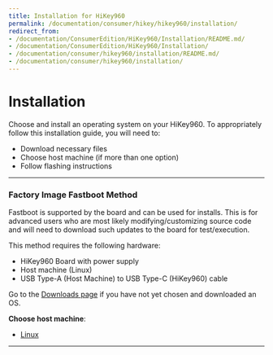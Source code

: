 ```yaml
---
title: Installation for HiKey960
permalink: /documentation/consumer/hikey/hikey960/installation/
redirect_from:
- /documentation/ConsumerEdition/HiKey960/Installation/README.md/
- /documentation/ConsumerEdition/HiKey960/Installation/
- /documentation/consumer/hikey960/installation/README.md/
- /documentation/consumer/hikey960/installation/
---
```

# Installation

Choose and install an operating system on your HiKey960. To appropriately follow this installation guide, you will need to:

- Download necessary files
- Choose host machine (if more than one option)
- Follow flashing instructions

***

### Factory Image Fastboot Method

Fastboot is supported by the board and can be used for installs. This is for advanced users who are most likely modifying/customizing source code and will need to download such updates to the board for test/execution.

This method requires the following hardware:

- HiKey960 Board with power supply
- Host machine (Linux)
- USB Type-A (Host Machine) to USB Type-C (HiKey960) cable

Go to the [Downloads page](../downloads/) if you have not yet chosen and downloaded an OS.

**Choose host machine**:

- [Linux](linux-fastboot/)

***
